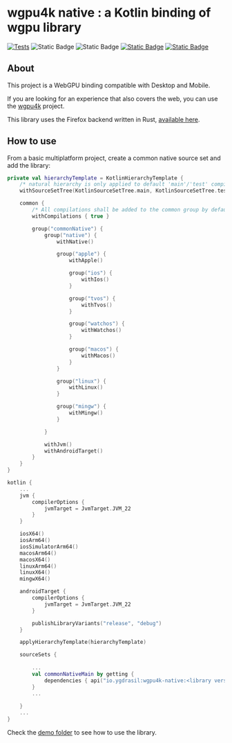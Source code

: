 # wgpu4k native : a Kotlin binding of wgpu library

[![Tests](https://github.com/wgpu4k/wgpu4k-native/actions/workflows/test.yml/badge.svg?branch=main)](https://github.com/wgpu4k/wgpu4k-native/actions/workflows/test.yml)
![Static Badge](https://img.shields.io/badge/Status-Stable-green?style=plastic)
![Static Badge](https://img.shields.io/badge/Latest%20version-v22.0.1-green?style=plastic)
[![Static Badge](https://img.shields.io/badge/Licence-MIT-blue?style=plastic)](https%3A%2F%2Fen.wikipedia.org%2Fwiki%2FMIT_License)
[![Static Badge](https://img.shields.io/badge/Discord-wgpu4k-purple?style=plastic)](https://discord.gg/qy9KQAP9Kc)

## About
This project is a WebGPU binding compatible with Desktop and Mobile. 

If you are looking for an experience that also covers the web, you can use the [wgpu4k](https://github.com/wgpu4k/wgpu4k) project.

This library uses the Firefox backend written in Rust, [available here](https://github.com/gfx-rs/wgpu-native).

## How to use

From a basic multiplatform project, create a common native source set and add the library:

``` kotlin
private val hierarchyTemplate = KotlinHierarchyTemplate {
    /* natural hierarchy is only applied to default 'main'/'test' compilations (by default) */
    withSourceSetTree(KotlinSourceSetTree.main, KotlinSourceSetTree.test)

    common {
        /* All compilations shall be added to the common group by default */
        withCompilations { true }

        group("commonNative") {
            group("native") {
                withNative()

                group("apple") {
                    withApple()

                    group("ios") {
                        withIos()
                    }

                    group("tvos") {
                        withTvos()
                    }

                    group("watchos") {
                        withWatchos()
                    }

                    group("macos") {
                        withMacos()
                    }
                }

                group("linux") {
                    withLinux()
                }

                group("mingw") {
                    withMingw()
                }

            }

            withJvm()
            withAndroidTarget()
        }
    }
}

kotlin {
    ...
    jvm {
        compilerOptions {
            jvmTarget = JvmTarget.JVM_22
        }
    }

    iosX64()
    iosArm64()
    iosSimulatorArm64()
    macosArm64()
    macosX64()
    linuxArm64()
    linuxX64()
    mingwX64()

    androidTarget {
        compilerOptions {
            jvmTarget = JvmTarget.JVM_22
        }

        publishLibraryVariants("release", "debug")
    }

    applyHierarchyTemplate(hierarchyTemplate)

    sourceSets {
    
        ...
        val commonNativeMain by getting {
            dependencies { api("io.ygdrasil:wgpu4k-native:<library version>) }
        }
        ...
        
    }
    ...
}


```

Check the [demo folder](https://github.com/wgpu4k/wgpu4k-native/tree/main/demo) to see how to use the library.